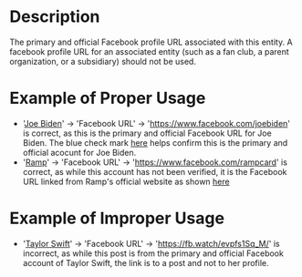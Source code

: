 # Description
The primary and official Facebook profile URL associated with this entity. A facebook profile URL for an associated entity (such as a fan club, a parent organization, or a subsidiary) should not be used.

# Example of Proper Usage
* '[Joe Biden](https://golden.com/wiki/Joe_Biden-VZ8RN)' -> 'Facebook URL' -> 'https://www.facebook.com/joebiden' is correct, as this is the primary and official Facebook URL for Joe Biden. The blue check mark [here](https://jmp.sh/DUwiTuo+/Screen+Shot+2022-07-26+at+10.47.06+AM.png) helps confirm this is the primary and official acocunt for Joe Biden.
* '[Ramp](https://golden.com/wiki/Ramp_(financial_technology_company)-5KXNAXP)' -> 'Facebook URL' -> 'https://www.facebook.com/rampcard' is correct, as while this account has not been verified, it is the Facebook URL linked from Ramp's official website as shown [here](https://jmp.sh/RDaDqtc+/Screen+Shot+2022-07-26+at+10.57.25+AM.png)


# Example of Improper Usage
* '[Taylor Swift](https://golden.com/wiki/Taylor_Swift-VKZ3DY5)' -> 'Facebook URL' -> 'https://fb.watch/evpfs1Sq_M/' is incorrect, as while this post is from the primary and official Facebook account of Taylor Swift, the link is to a post and not to her profile.